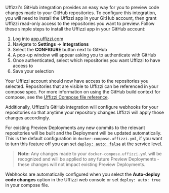 Uffizzi's GitHub integration provides an easy way for you to preview code changes made to your GitHub repositories. To configure this integration, you will need to install the Uffizzi app in your GitHub account, then grant Uffizzi read-only access to the repositories you want to preview. Follow these simple steps to install the Uffizzi app in your GitHub account:  

1. Log into [app.uffizzi.com](https://app.uffizzi.com)  
2. Navigate to **Settings** -> **Integrations**  
3. Select the **CONFIGURE** button next to GitHub  
4. A pop-up window will appear asking you to authenticate with GitHub  
5. Once authenticated, select which repositories you want Uffizzi to have access to  
6. Save your selection  

Your Uffizzi account should now have access to the repositories you selected. Repositories that are visible to Uffizzi can be referenced in your compose spec. For more information on using the GitHub build context for compose, see the [Uffizzi Compose file reference](../references/compose-spec.md).

Additionally, Uffizzi's GitHub integration will configure webhooks for your repositories so that anytime your repository changes Uffizzi will apply those changes accordingly.  

For existing Preview Deployments any new commits to the relevant repositories will be built and the Deployment will be updated automatically.  This is the default configuration in `docker-compose.uffizzi.yml`, if you want to turn this feature off you can set [`deploy: auto: false`](../references/compose-spec#x-uffizzi-auto-deploy-updates) at the service level.   

>**Note:** Any changes made to your `docker-compose.uffizzi.yml` will be recognized and will be applied to any future Preview Deployments - these changes will not impact existing Preview Deployments.  

Webhooks are automatically configured when you select the **Auto-deploy code changes** option in the Uffizzi web console or set `deploy: auto: true` in your compose file.
